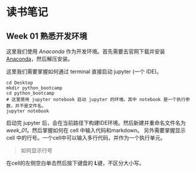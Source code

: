 # 读书笔记

## Week 01 熟悉开发环境

这里我们使用 *Anaconda* 作为开发环境。首先需要去官网下载并安装 [Anaconda](https://www.anaconda.com/products/individual)，然后解压安装。

这里我们需要掌握如何通过 terminal 直接启动 jupyter (一个 IDE)。

```shell
cd Desktop
mkdir python_bootcamp
cd python_bootcamp
# 这里使用 jupyter notebook 启动 jupyter 的环境。其中 notebook 是一个执行参数，并不是文件名。
jupyter notebook
```

启动完 jupyter 后，会在当前路径下构建IDE环境。然后新建并重命名文件名为 *week_01*。然后掌握如何在 cell 中输入代码和markdown。
另外需要掌握显示 cell 中的行号。一个cell中可以输入多行代码，并作为一个执行单元。

> 如何显示行号

在cell的左侧空白单击然后按下键盘的 **L**键，不区分大小写。

